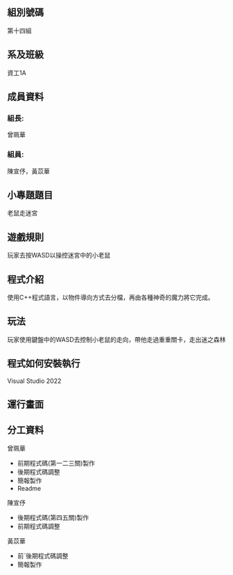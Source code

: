 <h2>組別號碼</h2>
<p>第十四組</p>
<h2>系及班級</h2>
<p>資工1A</p>
<h2>成員資料</h2>
<h3>組長:</h3>
<p>曾珮華</p>
<h3>組員:</h3>
<p>陳宣伃，黃苡華</p>
<h2>小專題題目</h2>
<p>老鼠走迷宮</p>
<h2>遊戲規則</h2>
<p>玩家去按WASD以操控迷宮中的小老鼠</p>
<h2>程式介紹</h2>
<p>使用C++程式語言，以物件導向方式去分檔，再由各種神奇的魔力將它完成。</p>
<h2>玩法</h2>
<p>玩家使用鍵盤中的WASD去控制小老鼠的走向，帶他走過重重關卡，走出迷之森林</p>
<h2>程式如何安裝執行</h2>
<p>Visual Studio 2022</p>
<h2>運行畫面</h2>
<p></p>
<h2>分工資料</h2>
<p>曾珮華</p>
<ul>
  <li>前期程式碼(第一二三關)製作</li>
  <li>後期程式碼調整</li>
  <li>簡報製作</li>
  <li>Readme</li>
</ul>
<p>陳宣伃</p>
<ul>
  <li>後期程式碼(第四五關)製作</li>
  <li>前期程式碼調整</li>
</ul>
<p>黃苡華</p><ul>
  <li>前ˋ後期程式碼調整</li>
  <li>簡報製作</li>
</ul>
